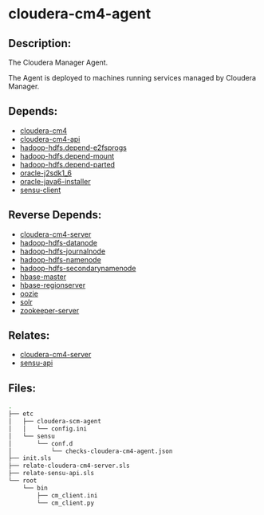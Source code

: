 # cloudera-cm4-agent

## Description:

The Cloudera Manager Agent.

The Agent is deployed to machines running services managed by Cloudera Manager.

## Depends:

  -  [cloudera-cm4](/salt/cloudera-cm4)
  -  [cloudera-cm4-api](/salt/cloudera-cm4-api)
  -  [hadoop-hdfs.depend-e2fsprogs](/salt/hadoop-hdfs/depend-e2fsprogs.sls)
  -  [hadoop-hdfs.depend-mount](/salt/hadoop-hdfs/depend-mount.sls)
  -  [hadoop-hdfs.depend-parted](/salt/hadoop-hdfs/depend-parted.sls)
  -  [oracle-j2sdk1\_6](/salt/oracle-j2sdk1_6)
  -  [oracle-java6-installer](/salt/oracle-java6-installer)
  -  [sensu-client](/salt/sensu-client)

## Reverse Depends:

  -  [cloudera-cm4-server](/salt/cloudera-cm4-server)
  -  [hadoop-hdfs-datanode](/salt/hadoop-hdfs-datanode)
  -  [hadoop-hdfs-journalnode](/salt/hadoop-hdfs-journalnode)
  -  [hadoop-hdfs-namenode](/salt/hadoop-hdfs-namenode)
  -  [hadoop-hdfs-secondarynamenode](/salt/hadoop-hdfs-secondarynamenode)
  -  [hbase-master](/salt/hbase-master)
  -  [hbase-regionserver](/salt/hbase-regionserver)
  -  [oozie](/salt/oozie)
  -  [solr](/salt/solr)
  -  [zookeeper-server](/salt/zookeeper-server)

## Relates:

  -  [cloudera-cm4-server](/salt/cloudera-cm4-server)
  -  [sensu-api](/salt/sensu-api)

## Files:

```bash
.
├── etc
│   ├── cloudera-scm-agent
│   │   └── config.ini
│   └── sensu
│       └── conf.d
│           └── checks-cloudera-cm4-agent.json
├── init.sls
├── relate-cloudera-cm4-server.sls
├── relate-sensu-api.sls
└── root
    └── bin
        ├── cm_client.ini
        └── cm_client.py
```
